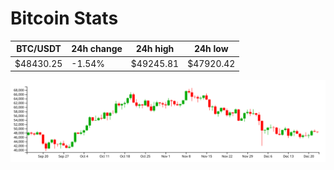 # Bitcoin Stats

BTC/USDT|24h change|24h high|24h low|
|---|---|---|---|
|$48430.25|-1.54%|$49245.81|$47920.42|

<img src="./chart.svg">
